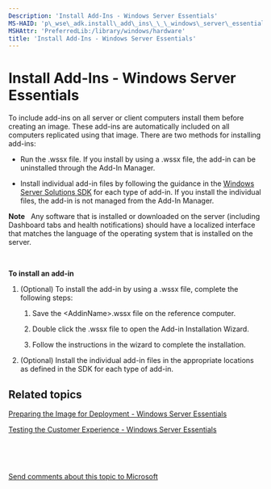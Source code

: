 ```yaml
---
Description: 'Install Add-Ins - Windows Server Essentials'
MS-HAID: 'p\_wse\_adk.install\_add\_ins\_\_\_windows\_server\_essentials'
MSHAttr: 'PreferredLib:/library/windows/hardware'
title: 'Install Add-Ins - Windows Server Essentials'
---
```


# Install Add-Ins - Windows Server Essentials


To include add-ins on all server or client computers install them before creating an image. These add-ins are automatically included on all computers replicated using that image. There are two methods for installing add-ins:

-   Run the .wssx file. If you install by using a .wssx file, the add-in can be uninstalled through the Add-In Manager.

-   Install individual add-in files by following the guidance in the [Windows Server Solutions SDK](http://go.microsoft.com/fwlink/p/?linkid=248648) for each type of add-in. If you install the individual files, the add-in is not managed from the Add-In Manager.

**Note**  
Any software that is installed or downloaded on the server (including Dashboard tabs and health notifications) should have a localized interface that matches the language of the operating system that is installed on the server.

 

**To install an add-in**

1.  (Optional) To install the add-in by using a .wssx file, complete the following steps:

    1.  Save the &lt;AddinName&gt;.wssx file on the reference computer.

    2.  Double click the .wssx file to open the Add-in Installation Wizard.

    3.  Follow the instructions in the wizard to complete the installation.

2.  (Optional) Install the individual add-in files in the appropriate locations as defined in the SDK for each type of add-in.

## <span id="related_topics"></span>Related topics


[Preparing the Image for Deployment - Windows Server Essentials](preparing-the-image-for-deployment---windows-server-essentials.md)

[Testing the Customer Experience - Windows Server Essentials](testing-the-customer-experience---windows-server-essentials.md)

 

 

[Send comments about this topic to Microsoft](mailto:wsddocfb@microsoft.com?subject=Documentation%20feedback%20%5Bp_wse_adk\p_wse_adk%5D:%20Install%20Add-Ins%20-%20Windows%20Server%20Essentials%20%20RELEASE:%20%284/11/2016%29&body=%0A%0APRIVACY%20STATEMENT%0A%0AWe%20use%20your%20feedback%20to%20improve%20the%20documentation.%20We%20don't%20use%20your%20email%20address%20for%20any%20other%20purpose,%20and%20we'll%20remove%20your%20email%20address%20from%20our%20system%20after%20the%20issue%20that%20you're%20reporting%20is%20fixed.%20While%20we're%20working%20to%20fix%20this%20issue,%20we%20might%20send%20you%20an%20email%20message%20to%20ask%20for%20more%20info.%20Later,%20we%20might%20also%20send%20you%20an%20email%20message%20to%20let%20you%20know%20that%20we've%20addressed%20your%20feedback.%0A%0AFor%20more%20info%20about%20Microsoft's%20privacy%20policy,%20see%20http://privacy.microsoft.com/default.aspx. "Send comments about this topic to Microsoft")




